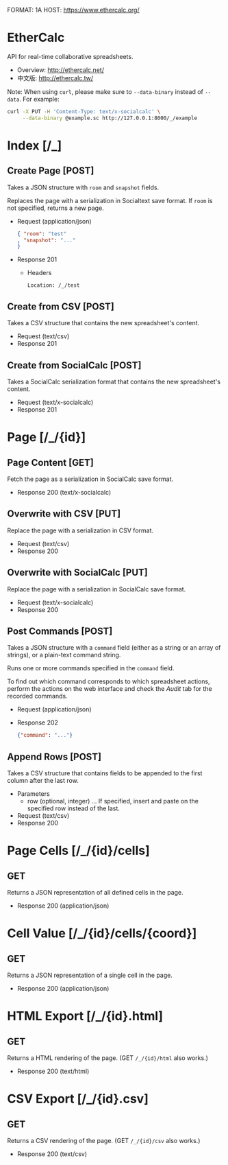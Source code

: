 FORMAT: 1A
HOST: https://www.ethercalc.org/

# EtherCalc

API for real-time collaborative spreadsheets.

* Overview: http://ethercalc.net/
* 中文版: http://ethercalc.tw/

Note: When using `curl`, please make sure to `--data-binary` instead of `--data`. For example:

```bash
curl -X PUT -H 'Content-Type: text/x-socialcalc' \
     --data-binary @example.sc http://127.0.0.1:8000/_/example
```

# Index [/_]

## Create Page [POST]

Takes a JSON structure with `room` and `snapshot` fields.

Replaces the page with a serialization in Socialtext save format.
If `room` is not specified, returns a new page.

+ Request (application/json)

    ```json
    { "room": "test"
    , "snapshot": "..."
    }
    ```

+ Response 201
    + Headers

        ```
        Location: /_/test
        ```

## Create from CSV [POST]

Takes a CSV structure that contains the new spreadsheet's content.

+ Request (text/csv)
+ Response 201

## Create from SocialCalc [POST]

Takes a SocialCalc serialization format that contains the new spreadsheet's content.

+ Request (text/x-socialcalc)
+ Response 201

# Page [/_/{id}]

## Page Content [GET]

Fetch the page as a serialization in SocialCalc save format.

+ Response 200 (text/x-socialcalc)

## Overwrite with CSV [PUT]

Replace the page with a serialization in CSV format.

+ Request (text/csv)
+ Response 200

## Overwrite with SocialCalc [PUT]

Replace the page with a serialization in SocialCalc save format.

+ Request (text/x-socialcalc)
+ Response 200

## Post Commands [POST]

Takes a JSON structure with a `command` field (either as a string
or an array of strings), or a plain-text command string.

Runs one or more commands specified in the `command` field.

To find out which command corresponds to which spreadsheet actions,
perform the actions on the web interface and check the _Audit_ tab
for the recorded commands.

+ Request (application/json)
+ Response 202

    ```json
    {"command": "..."}
    ```

## Append Rows [POST]

Takes a CSV structure that contains fields to be appended to the first column after the last row.

+ Parameters
    + row (optional, integer) ... If specified, insert and paste on the specified row instead of the last.
+ Request (text/csv)
+ Response 200

# Page Cells [/_/{id}/cells]

## GET

Returns a JSON representation of all defined cells in the page.

+ Response 200 (application/json)

# Cell Value [/_/{id}/cells/{coord}]

## GET

Returns a JSON representation of a single cell in the page.

+ Response 200 (application/json)

# HTML Export [/_/{id}.html]

## GET

Returns a HTML rendering of the page. (GET `/_/{id}/html` also works.)

+ Response 200 (text/html)

# CSV Export [/_/{id}.csv]

## GET

Returns a CSV rendering of the page. (GET `/_/{id}/csv` also works.)

+ Response 200 (text/csv)
